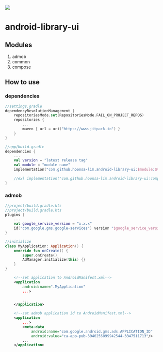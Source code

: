[![](https://jitpack.io/v/hoonsa-lim/android-library-ui.svg)](https://jitpack.io/#hoonsa-lim/android-library-ui)

# android-library-ui
## Modules
1. admob
2. common
3. compose 

## How to use
### dependencies
```kotlin
//settings.gradle
dependencyResolutionManagement {
    repositoriesMode.set(RepositoriesMode.FAIL_ON_PROJECT_REPOS)
    repositories {
        ...
        maven { url = uri("https://www.jitpack.io") }
    }
}

//app/build.gradle
dependencies {
    ...
    val version = "latest release tag"
    val module = "module name"
    implementation("com.github.hoonsa-lim.android-library-ui:$module:$version")
    
    //ex) implementation("com.github.hoonsa-lim.android-library-ui:compose:1.0.0")
}

```

### admob
```kotlin
//project/build.gradle.kts
//project/build.gradle.kts
plugins {
    ...
    val google_service_version = "x.x.x"
    id("com.google.gms.google-services") version "$google_service_version" apply false
}

//initialize
class MyApplication: Application() {
    override fun onCreate() {
        super.onCreate()
        AdManager.initialize(this) {}
    }
}
```

```xml
    <!--set application to AndroidManifest.xml-->
    <application
        android:name=".MyApplication"
        ...>

        ...
    </application>
```
```xml
    <!--set admob application id to AndroidManifest.xml-->
    <application
        ...>
        <meta-data
            android:name="com.google.android.gms.ads.APPLICATION_ID"
            android:value="ca-app-pub-3940256099942544~3347511713"/>
        ...
    </application>
```